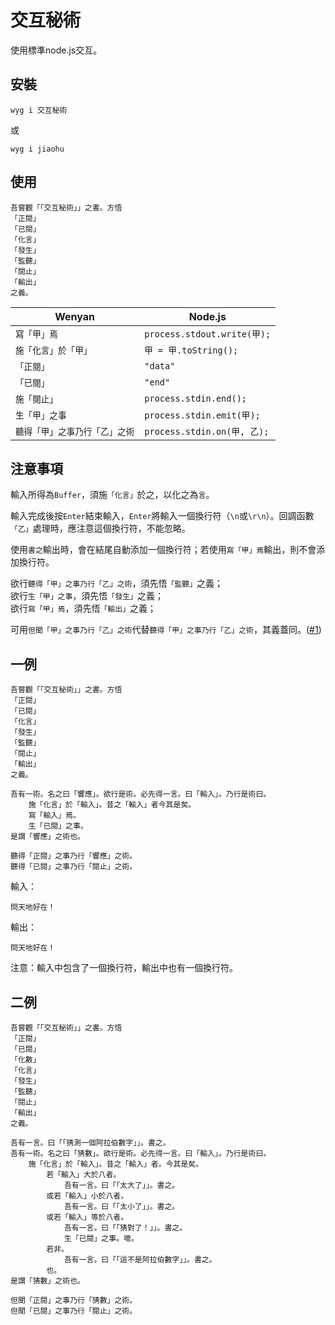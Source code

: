 # 交互秘術
使用標準node.js交互。

## 安裝
```
wyg i 交互秘術
```
或
```
wyg i jiaohu
```

## 使用
```
吾嘗觀「「交互秘術」」之書。方悟
「正閱」
「已閱」
「化言」
「發生」
「監聽」
「閱止」
「輸出」
之義。
```

| Wenyan | Node.js |
| ------ | ------ |
| `寫「甲」焉` | `process.stdout.write(甲);` |
| `施「化言」於「甲」` | `甲 = 甲.toString();` |
| `「正閱」` | `"data"` |
| `「已閱」` | `"end"` |
| `施「閱止」` | `process.stdin.end();` |
| `生「甲」之事` | `process.stdin.emit(甲);` |
| `聽得「甲」之事乃行「乙」之術` | `process.stdin.on(甲, 乙);` |

## 注意事項
輸入所得為`Buffer`，須施`「化言」`於之，以化之為`言`。  

輸入完成後按`Enter`結束輸入，`Enter`將輸入一個換行符（`\n`或`\r\n`）。回調函數`「乙」`處理時，應注意這個換行符，不能忽略。  

使用`書之`輸出時，會在結尾自動添加一個換行符；若使用`寫「甲」焉`輸出，則不會添加換行符。

欲行`聽得「甲」之事乃行「乙」之術`，須先悟`「監聽」`之義；  
欲行`生「甲」之事`，須先悟`「發生」`之義；  
欲行`寫「甲」焉`，須先悟`「輸出」`之義；  

可用`但聞「甲」之事乃行「乙」之術`代替`聽得「甲」之事乃行「乙」之術`，其義蓋同。([#1](https://github.com/GLanguage/jiaohu-wy/issues/1))

## 一例

```
吾嘗觀「「交互秘術」」之書。方悟
「正閱」
「已閱」
「化言」
「發生」
「監聽」
「閱止」
「輸出」
之義。

吾有一術。名之曰「響應」。欲行是術。必先得一言。曰「輸入」。乃行是術曰。
    施「化言」於「輸入」。昔之「輸入」者今其是矣。
    寫「輸入」焉。
    生「已閱」之事。
是謂「響應」之術也。

聽得「正閱」之事乃行「響應」之術。
聽得「已閱」之事乃行「閱止」之術。
```
輸入：
```
問天地好在！

```
輸出：
```
問天地好在！

```
注意：輸入中包含了一個換行符，輸出中也有一個換行符。

## 二例

```
吾嘗觀「「交互秘術」」之書。方悟
「正閱」
「已閱」
「化數」
「化言」
「發生」
「監聽」
「閱止」
「輸出」
之義。

吾有一言。曰「「猜測一個阿拉伯數字」」。書之。
吾有一術。名之曰「猜數」。欲行是術。必先得一言。曰「輸入」。乃行是術曰。
    施「化言」於「輸入」。昔之「輸入」者。今其是矣。
        若「輸入」大於八者。
            吾有一言。曰「「太大了」」。書之。
        或若「輸入」小於八者。
            吾有一言。曰「「太小了」」。書之。
        或若「輸入」等於八者。
            吾有一言。曰「「猜對了！」」。書之。
            生「已閱」之事。噫。
        若非。
            吾有一言。曰「「這不是阿拉伯數字」」。書之。
        也。    
是謂「猜數」之術也。

但聞「正閱」之事乃行「猜數」之術。
但聞「已閱」之事乃行「閱止」之術。
```
